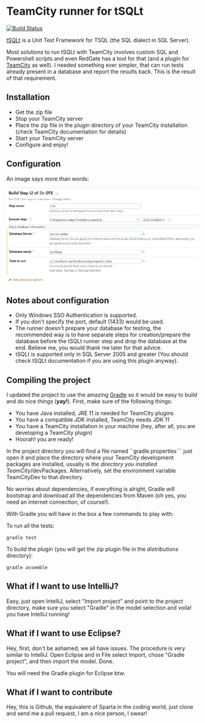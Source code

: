 TeamCity runner for tSQLt
=====
[![Build Status](https://app.travis-ci.com/jaroslawf-stonex/tsqlt-teamcity.svg?branch=master)](https://app.travis-ci.com/github/jaroslawf-stonex/tsqlt-teamcity)

[tSQLt](http://tsqlt.org) is a Unit Test Framework for TSQL (the SQL dialect in SQL Server). 

Most solutions to run tSQLt with TeamCity involves custom SQL and Powershell scripts and even RedGate has a tool for that (and a plugin for [TeamCity](http://www.jetbrains.com/teamcity/) as well). I needed something ever simpler, that can run tests already present in a database and report the results back. This is the result of that requirement.


Installation
---

* Get the zip file
* Stop your TeamCity server
* Place the zip file in the plugin directory of your TeamCity installation (check TeamCity documentation for details)
* Start your TeamCity server
* Configure and enjoy!


Configuration
---
An image says more than words:

![Configuration](configuration_screenshot.jpeg)


Notes about configuration
---
* Only Windows SSO Authentication is supported.
* If you don't specify the port, default (1433) would be used.
* The runner doesn't prepare your database for testing, the recommended way is to have separate steps for creation/prepare the database before the tSQLt runner step and drop the database at the end. Believe me, you would thank me later for that advice.
* tSQLt is supported only in SQL Server 2005 and greater (You should check tSQLt documentation if you are using this plugin anyway).


Compiling the project
---
I updated the project to use the amazing [Gradle](http://gradle.org) so it would be easy to build and do nice things (**yay!**). First, make sure of the following things:

* You have Java installed, JRE 11 is needed for TeamCity plugins
* You have a compatible JDK installed, TeamCity needs JDK 11
* You have a TeamCity installation in your machine (hey, after all, you are developing a TeamCity plugin)
* Hoorah! you are ready!

In the project directory you will find a file named ``gradle.properties``` just open it and place the directory where your TeamCity development packages are installed, usually is _the directory you installed TeamCity_/devPackages. Alternatively, set the environment variable TeamCityDev to that directory.

No worries about dependencies, if everything is alright, Gradle will bootstrap and download all the dependencies from Maven (oh yes, you need an internet connection, of course!).

With Gradle you will have in the box a few commands to play with:

To run all the tests:
```
gradle test
```

To build the plugin (you will get the zip plugin file in the _distributions_ directory):
```
gradle assemble
```


What if I want to use IntelliJ?
---

Easy, just open IntelliJ, select "Import project" and point to the project directory, make sure you select "Gradle" in the model selection and voila! you have IntelliJ running!



What if I want to use Eclipse?
---
Hey, first, don't be ashamed, we all have issues. The procedure is very similar to IntelliJ. Open Eclipse and in File select Import, chose "Gradle project", and then import the model. Done.

You will need the Gradle plugin for Eclipse btw.



What if I want to contribute
---
Hey, this is Github, the equivalent of Sparta in the coding world, just clone and send me a pull request, I am a nice person, I swear!
